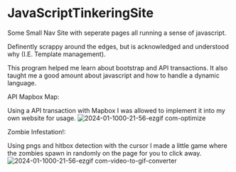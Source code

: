 # JavaScriptTinkeringSite
Some Small Nav Site with seperate pages all running a sense of javascript.

Definently scrappy around the edges, but is acknowledged and understood why (I.E. Template management).

This program helped me learn about bootstrap and API transactions. It also taught me a good amount about javascript and how to handle a dynamic language.

API Mapbox Map:

  Using a API transaction with Mapbox I was allowed to implement it into my own website for usage.
  ![2024-01-1000-21-56-ezgif com-optimize](https://github.com/Kingerthanu/JavaScriptTinkeringSite/assets/76754592/1c3abef9-728e-4d0a-a7bd-d9f403462013)

Zombie Infestation!:

  Using pngs and hitbox detection with the cursor I made a little game where the zombies spawn in randomly on the page for you to click away.
  ![2024-01-1000-21-56-ezgif com-video-to-gif-converter](https://github.com/Kingerthanu/JavaScriptTinkeringSite/assets/76754592/fa9ae5c8-3736-4e16-81e5-d792af48f3c4)
